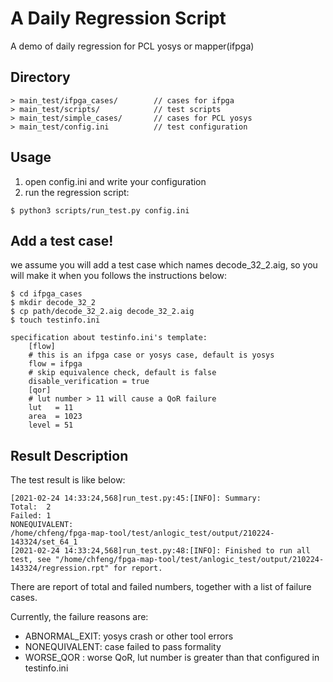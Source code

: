 # A Daily Regression Script

A demo of daily regression for PCL yosys or mapper(ifpga)

## **Directory**
```
> main_test/ifpga_cases/        // cases for ifpga
> main_test/scripts/            // test scripts
> main_test/simple_cases/       // cases for PCL yosys
> main_test/config.ini          // test configuration
```
## **Usage**
1. open config.ini and write your configuration
2. run the regression script:
```
$ python3 scripts/run_test.py config.ini
```

## **Add a test case!**
we assume you will add a test case which names decode_32_2.aig, so you will make it when you follows the instructions below:

```
$ cd ifpga_cases
$ mkdir decode_32_2
$ cp path/decode_32_2.aig decode_32_2.aig
$ touch testinfo.ini

specification about testinfo.ini's template:
    [flow]
    # this is an ifpga case or yosys case, default is yosys
    flow = ifpga
    # skip equivalence check, default is false
    disable_verification = true
    [qor]
    # lut number > 11 will cause a QoR failure
    lut   = 11
    area  = 1023
    level = 51
```



## **Result Description**

The test result is like below:
```
[2021-02-24 14:33:24,568]run_test.py:45:[INFO]: Summary:
Total:  2
Failed: 1
NONEQUIVALENT:
/home/chfeng/fpga-map-tool/test/anlogic_test/output/210224-143324/set_64_1
[2021-02-24 14:33:24,568]run_test.py:48:[INFO]: Finished to run all test, see "/home/chfeng/fpga-map-tool/test/anlogic_test/output/210224-143324/regression.rpt" for report.
```
There are report of total and failed numbers, together with a list of failure cases.  

Currently, the failure reasons are:  
- ABNORMAL_EXIT: yosys crash or other tool errors  
- NONEQUIVALENT: case failed to pass formality  
- WORSE_QOR    : worse QoR, lut number is greater than that configured in testinfo.ini

